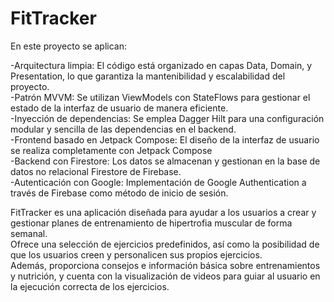 # FitTracker

En este proyecto se aplican:

-Arquitectura limpia: El código está organizado en capas Data, Domain, y Presentation, lo que garantiza la mantenibilidad y escalabilidad del proyecto.  
-Patrón MVVM: Se utilizan ViewModels con StateFlows para gestionar el estado de la interfaz de usuario de manera eficiente.  
-Inyección de dependencias: Se emplea Dagger Hilt para una configuración modular y sencilla de las dependencias en el backend.  
-Frontend basado en Jetpack Compose: El diseño de la interfaz de usuario se realiza completamente con Jetpack Compose  
-Backend con Firestore: Los datos se almacenan y gestionan en la base de datos no relacional Firestore de Firebase.  
-Autenticación con Google: Implementación de Google Authentication a través de Firebase como método de inicio de sesión.  

FitTracker es una aplicación diseñada para ayudar a los usuarios a crear y gestionar planes de entrenamiento de hipertrofia muscular de forma semanal.  
Ofrece una selección de ejercicios predefinidos, así como la posibilidad de que los usuarios creen y personalicen sus propios ejercicios.  
Además, proporciona consejos e información básica sobre entrenamientos y nutrición, y cuenta con la visualización de videos para guiar al usuario en la ejecución correcta de los ejercicios.  
